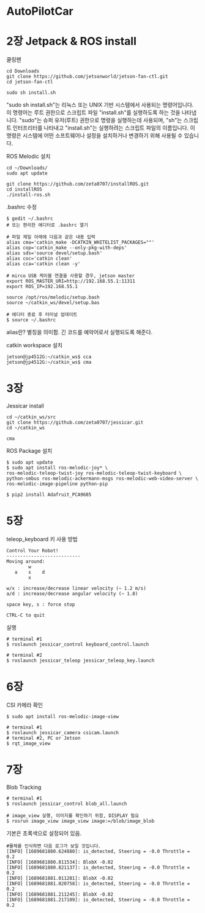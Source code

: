 # AutoPilotCar
# 2장 Jetpack & ROS install

쿨링팬
~~~shell
cd Downloads
git clone https://github.com/jetsonworld/jetson-fan-ctl.git
cd jetson-fan-ctl

sudo sh install.sh
~~~

"sudo sh install.sh"는 리눅스 또는 UNIX 기반 시스템에서 사용되는 명령어입니다. 이 명령어는 루트 권한으로 스크립트 파일 "install.sh"를 실행하도록 하는 것을 나타냅니다. "sudo"는 슈퍼 유저(루트) 권한으로 명령을 실행하는데 사용되며, "sh"는 스크립트 인터프리터를 나타내고 "install.sh"는 실행하려는 스크립트 파일의 이름입니다. 이 명령은 시스템에 어떤 소프트웨어나 설정을 설치하거나 변경하기 위해 사용될 수 있습니다.

ROS Melodic 설치

~~~shell
cd ~/Downloads/
sudo apt update

git clone https://github.com/zeta0707/installROS.git
cd installROS
./install-ros.sh
~~~

.bashrc 수정

~~~shell
$ gedit ~/.bashrc 
# 또는 편리한 에디터로 .bashrc 열기

# 파일 제일 아래에 다음과 같은 내용 입력
alias cma='catkin_make -DCATKIN_WHITELIST_PACKAGES=""'
alias cop='catkin_make --only-pkg-with-deps'
alias sds='source devel/setup.bash'
alias coc='catkin clean'
alias cca='catkin clean -y'

# mirco USB 케이블 연결을 사용할 경우, jetson master
export ROS_MASTER_URI=http://192.168.55.1:11311
export ROS_IP=192.168.55.1

source /opt/ros/melodic/setup.bash
source ~/catkin_ws/devel/setup.bas

# 에디터 종료 후 터미널 업데이트
$ source ~/.bashrc
~~~

alias란? 별칭을 의미함. 긴 코드를 예악어로서 실행되도록 해준다.

catkin workspace 설치

~~~shell
jetson@jp4512G:~/catkin_ws$ cca
jetson@jp4512G:~/catkin_ws$ cma
~~~

# 3장

Jessicar install

~~~shell
cd ~/catkin_ws/src
git clone https://github.com/zeta0707/jessicar.git
cd ~/catkin_ws

cma
~~~

ROS Package 설치

~~~shell
$ sudo apt update
$ sudo apt install ros-melodic-joy* \
ros-melodic-teleop-twist-joy ros-melodic-teleop-twist-keyboard \
python-smbus ros-melodic-ackermann-msgs ros-melodic-web-video-server \
ros-melodic-image-pipeline python-pip

$ pip2 install Adafruit_PCA9685
~~~

# 5장

teleop_keyboard 키 사용 방법

~~~shell
Control Your Robot!
---------------------------
Moving around:
        w
   a    s    d
        x

w/x : increase/decrease linear velocity (~ 1.2 m/s)
a/d : increase/decrease angular velocity (~ 1.8)

space key, s : force stop

CTRL-C to quit
~~~

실행

~~~shell
# terminal #1
$ roslaunch jessicar_control keyboard_control.launch

# terminal #2
$ roslaunch jessicar_teleop jessicar_teleop_key.launch
~~~

# 6장

CSI 카메라 확인

~~~shell
$ sudo apt install ros-melodic-image-view
~~~

~~~shell
# terminal #1
$ roslaunch jessicar_camera csicam.launch
# terminal #2, PC or Jetson
$ rqt_image_view
~~~

# 7장

Blob Tracking

~~~shell
# terminal #1
$ roslaunch jessicar_control blob_all.launch

# image_view 실행, 이미지를 확인하기 위함, DISPLAY 필요
$ rosrun image_view image_view image:=/blob/image_blob
~~~

기본은 초록색으로 설정되어 있음.

~~~shell
#물체를 인식하면 다음 로그가 보일 것입니다.
[INFO] [1689681880.624880]: is_detected, Steering = -0.0 Throttle = 0.2
[INFO] [1689681880.811534]: BlobX -0.02
[INFO] [1689681880.821137]: is_detected, Steering = -0.0 Throttle = 0.2
[INFO] [1689681881.011281]: BlobX -0.02
[INFO] [1689681881.020758]: is_detected, Steering = -0.0 Throttle = 0.2
[INFO] [1689681881.211245]: BlobX -0.02
[INFO] [1689681881.217109]: is_detected, Steering = -0.0 Throttle = 0.2
~~~
